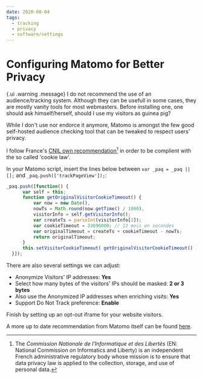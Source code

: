 ```yaml
---
date: 2020-08-04
tags:
  - tracking
  - privacy
  - software/settings
---
```


# Configuring Matomo for Better Privacy

{.ui .warning .message}
I do not recommend the use of an audience/tracking system. Although they can be
usefull in some cases, they are mostly vanity tools for most webmasters.
Before installing one, one should ask himself/herself, should I use my visitors
as guinea pig?


While I don't use nor endorce it anymore, Matomo is amongst the few good
self-hosted audience checking tool that can be tweaked to respect users'
privacy.

I follow France's [CNIL own recommendation](https://www.cnil.fr/en/node/329)[^1] in order to be complient with the so called 'cookie law'.

In your Matomo script, insert the lines below between `var _paq = _paq || [];`
and `_paq.push(['trackPageView']);`:

```javascript
_paq.push([function() {
      var self = this;
      function getOriginalVisitorCookieTimeout() {
          var now = new Date(),
          nowTs = Math.round(now.getTime() / 1000),
          visitorInfo = self.getVisitorInfo();
          var createTs = parseInt(visitorInfo[2]);
          var cookieTimeout = 33696000; // 13 mois en secondes
          var originalTimeout = createTs + cookieTimeout - nowTs;
          return originalTimeout;
      }
      this.setVisitorCookieTimeout( getOriginalVisitorCookieTimeout() );
  }]);
```


There are also several settings we can adjust:

* Anonymize Visitors' IP addresses: **Yes**
* Select how many bytes of the visitors' IPs should be masked: **2 or 3 bytes**
* Also use the Anonymized IP addresses when enriching visits: **Yes**
* Support Do Not Track preference: **Enable**

Finish by setting up an opt-out iframe for your website visitors.


A more up to date recommendation from Matomo itself can be found [here](https://matomo.org/docs/privacy/).

[^1]: The _Commission Nationale de l'Informatique et des Libertés_ (EN: National Commission on Informatics and Liberty) is an independent French administrative regulatory body whose mission is to ensure that data privacy law is applied to the collection, storage, and use of personal data.
